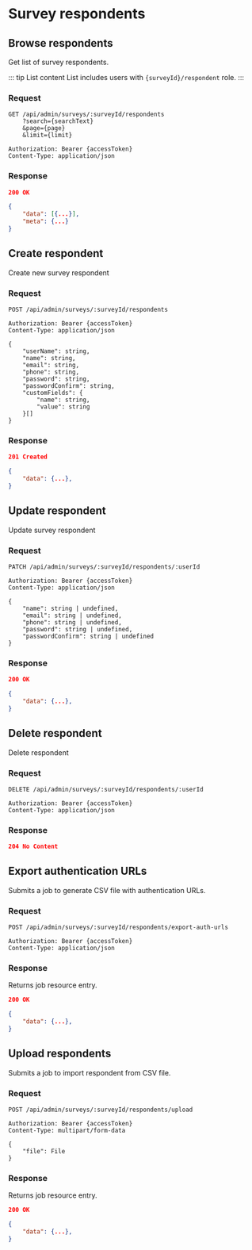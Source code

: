 # Survey respondents

## Browse respondents

Get list of survey respondents.

::: tip List content
List includes users with `{surveyId}/respondent` role.
:::

### Request

```http
GET /api/admin/surveys/:surveyId/respondents
    ?search={searchText}
    &page={page}
    &limit={limit}

Authorization: Bearer {accessToken}
Content-Type: application/json
```

### Response

```json
200 OK

{
    "data": [{...}],
    "meta": {...}
}
```

## Create respondent

Create new survey respondent

### Request

```http
POST /api/admin/surveys/:surveyId/respondents

Authorization: Bearer {accessToken}
Content-Type: application/json

{
    "userName": string,
    "name": string,
    "email": string,
    "phone": string,
    "password": string,
    "passwordConfirm": string,
    "customFields": {
        "name": string,
        "value": string
    }[]
}
```

### Response

```json
201 Created

{
    "data": {...},
}
```

## Update respondent

Update survey respondent

### Request

```http
PATCH /api/admin/surveys/:surveyId/respondents/:userId

Authorization: Bearer {accessToken}
Content-Type: application/json

{
    "name": string | undefined,
    "email": string | undefined,
    "phone": string | undefined,
    "password": string | undefined,
    "passwordConfirm": string | undefined
}
```

### Response

```json
200 OK

{
    "data": {...},
}
```

## Delete respondent

Delete respondent

### Request

```http
DELETE /api/admin/surveys/:surveyId/respondents/:userId

Authorization: Bearer {accessToken}
Content-Type: application/json
```

### Response

```json
204 No Content
```

## Export authentication URLs

Submits a job to generate CSV file with authentication URLs.

### Request

```http
POST /api/admin/surveys/:surveyId/respondents/export-auth-urls

Authorization: Bearer {accessToken}
Content-Type: application/json
```

### Response

Returns job resource entry.

```json
200 OK

{
    "data": {...},
}
```

## Upload respondents

Submits a job to import respondent from CSV file.

### Request

```http
POST /api/admin/surveys/:surveyId/respondents/upload

Authorization: Bearer {accessToken}
Content-Type: multipart/form-data

{
    "file": File
}
```

### Response

Returns job resource entry.

```json
200 OK

{
    "data": {...},
}
```
